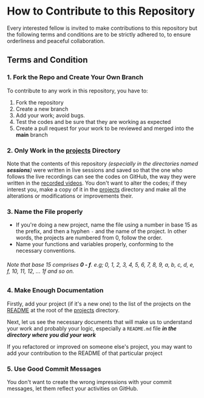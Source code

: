 # How to Contribute to this Repository

Every interested fellow is invited to make contributions to this repository but the following terms and conditions are to be strictly adhered to,
to ensure orderliness and peaceful collaboration.

## Terms and Condition

### 1. Fork the Repo and Create Your Own Branch
To contribute to any work in this repository, you have to:
1. Fork the repository
2. Create a new branch
3. Add your work; avoid bugs.
4. Test the codes and be sure that they are working as expected
5. Create a pull request for your work to be reviewed and merged into the **main** branch

### 2. Only Work in the [projects](./projects) Directory
Note that the contents of this repository *(especially in the directories named **sessions**)* were written in live sessions and saved so that the one who follows the live recordings can see the codes on GitHub, the way they were written in the [recorded videos](https://youtube.com/playlist?list=PLU10dryLOLEGEnWCZgG87VkvAi-fPaDfE).
You don't want to alter the codes; if they interest you, make a copy of it in the [projects](./projects) directory and make all the alterations or modifications or improvements their.

### 3. Name the File properly
- If you're doing a new project, name the file using a number in base 15 as the prefix, and then a hyphen `-` and the name of the project.
In other words, the projects are numbered from 0, follow the order.
- Name your functions and variables properly, conforming to the necessary conventions.
###### Note that base 15 comprises **0 - f**. e.g; 0, 1, 2, 3, 4, 5, 6, 7, 8, 9, a, b, c, d, e, f, 10, 11, 12, ... 1f and so on.

### 4. Make Enough Documentation
Firstly, add your project (if it's a new one) to the list of the projects on the [README](./projects/README.md) at the root of the [projects](./projects) directory.

Next, let us see the necessary documents that will make us to understand your work and probably your logic, especially a `README.md` file ***in the directory where you did your work***

If you refactored or improved on someone else's project, you may want to add your contribution to the README of that particular project

### 5. Use Good Commit Messages
You don't want to create the wrong impressions with your commit messages, let them reflect your activities on GitHub.
